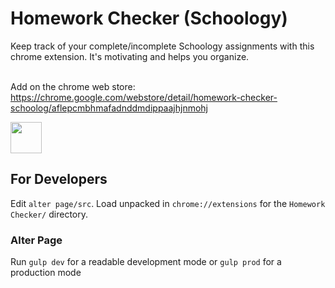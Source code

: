 # Homework Checker (Schoology)
Keep track of your complete/incomplete Schoology assignments with this chrome extension. It's motivating and helps you organize.


\
Add on the chrome web store: https://chrome.google.com/webstore/detail/homework-checker-schoolog/aflepcmbhmafadnddmdippaajhjnmohj

<img src='https://i.ibb.co/vx9YQqg/Screen-Shot-2022-01-10-at-7-23-51-PM.png' width='50px'/>




## For Developers
Edit `alter page/src`.
Load unpacked in `chrome://extensions` for the `Homework Checker/` directory.
### Alter Page
Run `gulp dev` for a readable development mode
or `gulp prod` for a production mode
